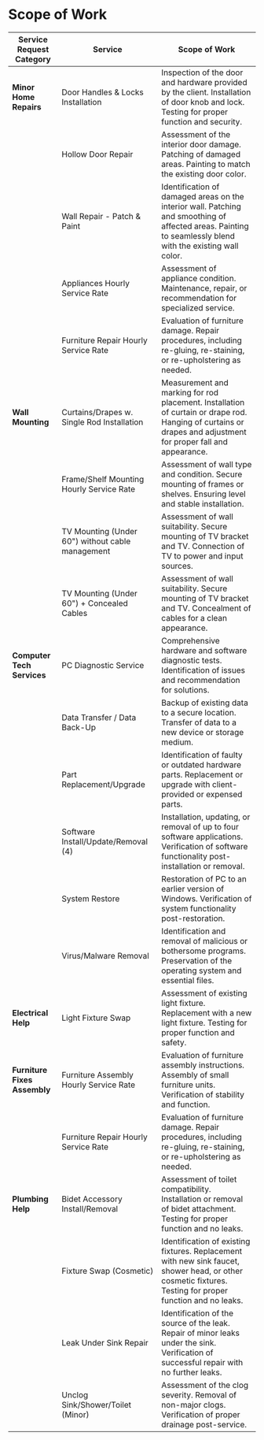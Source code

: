 # Scope of Work

| Service Request Category      | Service                                       | Scope of Work                                                                                                 |
|-------------------------------|-----------------------------------------------|----------------------------------------------------------------------------------------------------------------|
| **Minor Home Repairs**        | Door Handles & Locks Installation             | Inspection of the door and hardware provided by the client. Installation of door knob and lock. Testing for proper function and security. |
|                               | Hollow Door Repair                            | Assessment of the interior door damage. Patching of damaged areas. Painting to match the existing door color. |
|                               | Wall Repair - Patch & Paint                   | Identification of damaged areas on the interior wall. Patching and smoothing of affected areas. Painting to seamlessly blend with the existing wall color. |
|                               | Appliances Hourly Service Rate                | Assessment of appliance condition. Maintenance, repair, or recommendation for specialized service. |
|                               | Furniture Repair Hourly Service Rate          | Evaluation of furniture damage. Repair procedures, including re-gluing, re-staining, or re-upholstering as needed. |
| **Wall Mounting**             | Curtains/Drapes w. Single Rod Installation    | Measurement and marking for rod placement. Installation of curtain or drape rod. Hanging of curtains or drapes and adjustment for proper fall and appearance. |
|                               | Frame/Shelf Mounting Hourly Service Rate      | Assessment of wall type and condition. Secure mounting of frames or shelves. Ensuring level and stable installation. |
|                               | TV Mounting (Under 60") without cable management | Assessment of wall suitability. Secure mounting of TV bracket and TV. Connection of TV to power and input sources. |
|                               | TV Mounting (Under 60") + Concealed Cables    | Assessment of wall suitability. Secure mounting of TV bracket and TV. Concealment of cables for a clean appearance. |
| **Computer Tech Services**    | PC Diagnostic Service                         | Comprehensive hardware and software diagnostic tests. Identification of issues and recommendation for solutions. |
|                               | Data Transfer / Data Back-Up                  | Backup of existing data to a secure location. Transfer of data to a new device or storage medium. |
|                               | Part Replacement/Upgrade                      | Identification of faulty or outdated hardware parts. Replacement or upgrade with client-provided or expensed parts. |
|                               | Software Install/Update/Removal (4)           | Installation, updating, or removal of up to four software applications. Verification of software functionality post-installation or removal. |
|                               | System Restore                                | Restoration of PC to an earlier version of Windows. Verification of system functionality post-restoration. |
|                               | Virus/Malware Removal                         | Identification and removal of malicious or bothersome programs. Preservation of the operating system and essential files. |
| **Electrical Help**           | Light Fixture Swap                            | Assessment of existing light fixture. Replacement with a new light fixture. Testing for proper function and safety. |
| **Furniture Fixes Assembly**  | Furniture Assembly Hourly Service Rate        | Evaluation of furniture assembly instructions. Assembly of small furniture units. Verification of stability and function. |
|                               | Furniture Repair Hourly Service Rate          | Evaluation of furniture damage. Repair procedures, including re-gluing, re-staining, or re-upholstering as needed. |
| **Plumbing Help**             | Bidet Accessory Install/Removal               | Assessment of toilet compatibility. Installation or removal of bidet attachment. Testing for proper function and no leaks. |
|                               | Fixture Swap (Cosmetic)                       | Identification of existing fixtures. Replacement with new sink faucet, shower head, or other cosmetic fixtures. Testing for proper function and no leaks. |
|                               | Leak Under Sink Repair                        | Identification of the source of the leak. Repair of minor leaks under the sink. Verification of successful repair with no further leaks. |
|                               | Unclog Sink/Shower/Toilet (Minor)             | Assessment of the clog severity. Removal of non-major clogs. Verification of proper drainage post-service. |

